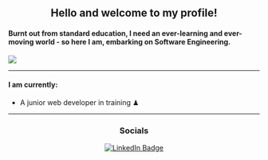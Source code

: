 <div align="center">
 <h2>Hello and welcome to my profile!</h2>
</div>

#### Burnt out from standard education, I need an ever-learning and ever-moving world - so here I am, embarking on Software Engineering.

<img src="https://knowledge.wharton.upenn.edu/wp-content/uploads/2017/03/mountain-climbing.jpg" />



<hr>

#### I am currently:

<ul>
  <li>A junior web developer in training ♟</li>
</ul>

<hr>

<div align="center">
 <h3>Socials</h3>
</div>

<div align="center">
  <a href="https://www.linkedin.com/in/mateen-qureshi-msq/">
    <img src="https://img.shields.io/badge/LinkedIn-blue?style=for-the-badge&logo=linkedin&logoColor=white" alt="LinkedIn Badge"/>
  </a>
</div>
